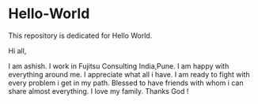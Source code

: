 # Hello-World
This repository is dedicated for Hello World.

Hi all,

I am ashish. I work in Fujitsu Consulting India,Pune. I am happy with everything around me. I appreciate what all i have. I am ready to fight with every problem i get in my path. Blessed to have friends with whom i can share almost everything. I love my family. Thanks God !
